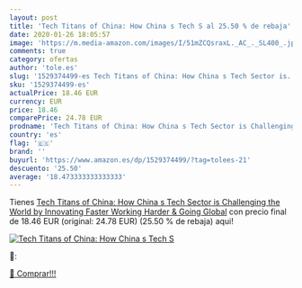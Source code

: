 ```yaml
---
layout: post
title: 'Tech Titans of China: How China s Tech S al 25.50 % de rebaja'
date: 2020-01-26 18:05:57
image: 'https://m.media-amazon.com/images/I/51mZCQsraxL._AC_._SL400_.jpg'
comments: true
category: ofertas
author: 'tole.es'
slug: '1529374499-es Tech Titans of China: How China s Tech Sector is...'
sku: '1529374499-es'
actualPrice: 18.46 EUR
currency: EUR
price: 18.46
comparePrice: 24.78 EUR
prodname: 'Tech Titans of China: How China s Tech Sector is Challenging the World by Innovating Faster  Working Harder & Going Global'
country: 'es'
flag: '🇪🇸'
brand: ''
buyurl: 'https://www.amazon.es/dp/1529374499/?tag=tolees-21'
descuento: '25.50'
average: '18.473333333333333'
---
```


Tienes [Tech Titans of China: How China s Tech Sector is Challenging the World by Innovating Faster  Working Harder & Going Global](https://www.amazon.es/dp/1529374499/?tag=tolees-21) con precio final de  18.46 EUR (original: 24.78 EUR) (25.50 %  de rebaja) aqui!

[![Tech Titans of China: How China s Tech S](https://m.media-amazon.com/images/I/51mZCQsraxL._AC_._SL400_.jpg)](https://www.amazon.es/dp/1529374499/?tag=tolees-21)

🔎:


[🛒 Comprar!!!](https://www.amazon.es/dp/1529374499/?tag=tolees-21)
